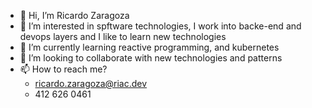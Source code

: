- 👋 Hi, I’m Ricardo Zaragoza
- 👀 I’m interested in spftware technologies, I work into backe-end and devops layers and I like to learn new technologies
- 🌱 I’m currently learning reactive programming, and kubernetes
- 💞️ I’m looking to collaborate with new technologies and patterns
- 📫 How to reach me?
  - ricardo.zaragoza@riac.dev
  - 412 626 0461

<!---
rzaragozasolis/rzaragozasolis is a ✨ backend/devops developer✨
--->
